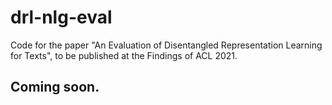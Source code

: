 # drl-nlg-eval
Code for the paper "An Evaluation of Disentangled Representation Learning for Texts", to be published at the Findings of ACL 2021.

## Coming soon.
